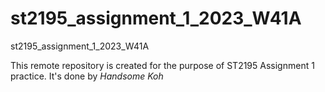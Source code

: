 # st2195_assignment_1_2023_W41A
st2195_assignment_1_2023_W41A

This remote repository is created for the purpose of ST2195 Assignment 1 practice.
It's done by *Handsome Koh*
